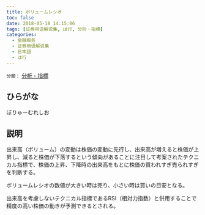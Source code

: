 ```yaml
---
title: ボリュームレシオ
toc: false
date: 2018-05-18 14:15:06
tags: [证券用语解说集, は行, 分析・指標]
categories:
  - 金融服务
  - 证券用语解说集
  - 日本語
  - は行
---
```


`分類：` [分析・指標](/tags/分析・指標/)

## ひらがな

ぼりゅーむれしお

## 説明

出来高（ボリューム）の変動は株価の変動に先行し、出来高が増えると株価が上昇し、減ると株価が下落するという傾向があることに注目して考案されたテクニカル指標で、株価の上昇、下降時の出来高をもとに株価の買われすぎ売られすぎを判断する。

ボリュームレシオの数値が大きい時は売り、小さい時は買いの目安となる。

出来高を考慮しないテクニカル指標であるRSI（相対力指数）と併用することで精度の高い株価の動きが予測できるとされる。
